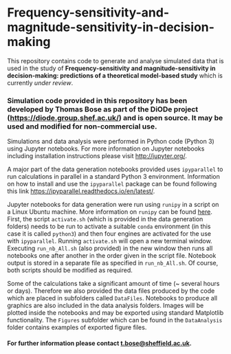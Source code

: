 # Frequency-sensitivity-and-magnitude-sensitivity-in-decision-making
This repository contains code to generate and analyse simulated data that is used in the study of **Frequency-sensitivity and magnitude-sensitivity in decision-making: predictions of a theoretical model-based study** which is currently *under review*.

### Simulation code provided in this repository has been developed by Thomas Bose as part of the DiODe project (https://diode.group.shef.ac.uk/) and is open source. It may be used and modified for non-commercial use.

Simulations and data analysis were performed in Python code (Python 3) using Jupyter notebooks. For more information on Jupyter notebooks including installation instructions please visit http://jupyter.org/. 

A major part of the data generation notebooks provided uses `ipyparallel` to run calculations in parallel in a standard Python 3 environment. Information on how to install and use the `ipyparallel` package can be found following this link https://ipyparallel.readthedocs.io/en/latest/.

Jupyter notebooks for data generation were run using `runipy` in a script on a Linux Ubuntu machine. More information on `runipy` can be found [here](https://pypi.org/project/runipy/). First, the script `activate.sh` (which is provided in the data generation folders) needs to be run to activate a suitable `conda` environment (in this case it is called `python3`) and then four engines are activated for the use with `ipyparallel`. Running `activate.sh` will open a new terminal window. Executing `run_nb_All.sh` (also provided) in the new window then runs all notebooks one after another in the order given in the script file. Notebook output is stored in a separate file as specified in `run_nb_All.sh`. Of course, both scripts should be modified as required.

Some of the calculations take a significant amount of time (~ several hours or days). Therefore we also provided the data files produced by the code which are placed in subfolders called `DataFiles`. Notebooks to produce all graphics are also included in the data analysis folders. Images will be plotted inside the notebooks and may be exported using standard Matplotlib functionality. The `Figures` subfolder which can be found in the `DataAnalysis` folder contains examples of exported figure files.

#### For further information please contact t.bose@sheffield.ac.uk.
